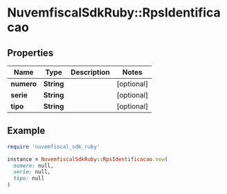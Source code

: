 # NuvemfiscalSdkRuby::RpsIdentificacao

## Properties

| Name | Type | Description | Notes |
| ---- | ---- | ----------- | ----- |
| **numero** | **String** |  | [optional] |
| **serie** | **String** |  | [optional] |
| **tipo** | **String** |  | [optional] |

## Example

```ruby
require 'nuvemfiscal_sdk_ruby'

instance = NuvemfiscalSdkRuby::RpsIdentificacao.new(
  numero: null,
  serie: null,
  tipo: null
)
```

